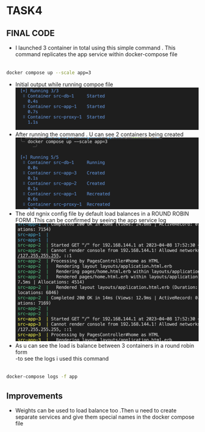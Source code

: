 # TASK4

## FINAL CODE  

- I launched 3 container in total using this simple command  . This command replicates the app service within docker-compose file

```bash

docker compose up --scale app=3


```

- Initial output while running compoe file
![Alt text](myimages/Screenshot%202023-04-08%20at%2011.20.43%20PM.png)
- After running the command . U can see 2 containers being created
![Alt text](myimages/Screenshot%202023-04-08%20at%2011.20.59%20PM.png)
- The old ngnix config file by default load balances in a   ROUND ROBIN FORM .This can be confirmed by seeing the app service log
![Alt text](myimages/Screenshot%202023-04-08%20at%2011.22.47%20PM.png)
- As u can see the load is balance between 3 containers in a round robin form  
-to see the logs i used this command

```bash

docker-compose logs -f app


```
## Improvements
- Weights can be used to load balance too .Then u need to create separate services and give them special names  in the docker compose file 
